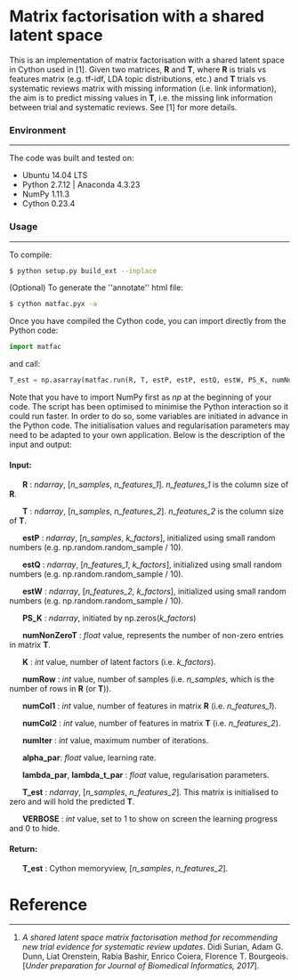 # Matrix factorisation with a shared latent space
This is an implementation of matrix factorisation with a shared latent space in Cython used in [1]. Given two matrices, **R** and **T**, where **R** is trials vs features matrix (e.g. tf-idf, LDA topic distributions, etc.) and **T** trials vs systematic reviews matrix with missing information (i.e. link information), the aim is to predict missing values in **T**, i.e. the missing link information between trial and systematic reviews. See [1] for more details.


### Environment
---
The code was built and tested on:
* Ubuntu 14.04 LTS
* Python 2.7.12 | Anaconda 4.3.23
* NumPy 1.11.3
* Cython 0.23.4


### Usage
---
To compile:
```sh
$ python setup.py build_ext --inplace
```
(Optional) To generate the ''annotate'' html file:
```sh
$ cython matfac.pyx -a
```


Once you have compiled the Cython code, you can import directly from the Python code:
```python
import matfac
```
and call:
```python
T_est = np.asarray(matfac.run(R, T, estP, estP, estQ, estW, PS_K, numNonZeroT, K, numRow, numCol1, numCol2, numIter, alpha_par, lambda_par, lambda_t_par, T_est, VERBOSE))
```
Note that you have to import NumPy first as *np* at the beginning of your code. The script has been optimised to minimise the Python interaction so it could run faster. In order to do so, some variables are initiated in advance in the Python code. The initialisation values and regularisation parameters may need to be adapted to your own application. Below is the description of the input and output:

#### Input:
&nbsp;&nbsp;&nbsp;&nbsp;&nbsp;&nbsp;**R** : *ndarray*, [*n_samples*, *n_features_1*]. *n_features_1* is the column size of **R**.

&nbsp;&nbsp;&nbsp;&nbsp;&nbsp;&nbsp;**T** : *ndarray*, [*n_samples*, *n_features_2*]. *n_features_2* is the column size of **T**.

&nbsp;&nbsp;&nbsp;&nbsp;&nbsp;&nbsp;**estP** : *ndarray*, [*n_samples*, *k_factors*], initialized using small random numbers (e.g. np.random.random_sample / 10).

&nbsp;&nbsp;&nbsp;&nbsp;&nbsp;&nbsp;**estQ** : *ndarray*, [*n_features_1*, *k_factors*], initialized using small random numbers (e.g. np.random.random_sample / 10).

&nbsp;&nbsp;&nbsp;&nbsp;&nbsp;&nbsp;**estW** : *ndarray*, [*n_features_2*, *k_factors*], initialized using small random numbers (e.g. np.random.random_sample / 10).

&nbsp;&nbsp;&nbsp;&nbsp;&nbsp;&nbsp;**PS_K** : *ndarray*, initiated by np.zeros(*k_factors*)

&nbsp;&nbsp;&nbsp;&nbsp;&nbsp;&nbsp;**numNonZeroT** : *float* value, represents the number of non-zero entries in matrix **T**.

&nbsp;&nbsp;&nbsp;&nbsp;&nbsp;&nbsp;**K** : *int* value, number of latent factors (i.e. *k_factors*).

&nbsp;&nbsp;&nbsp;&nbsp;&nbsp;&nbsp;**numRow** : *int* value, number of samples (i.e. *n_samples*, which is the number of rows in **R** (or **T**)).

&nbsp;&nbsp;&nbsp;&nbsp;&nbsp;&nbsp;**numCol1** : *int* value, number of features in matrix **R** (i.e. *n_features_1*).

&nbsp;&nbsp;&nbsp;&nbsp;&nbsp;&nbsp;**numCol2** : *int* value, number of features in matrix **T** (i.e. *n_features_2*).

&nbsp;&nbsp;&nbsp;&nbsp;&nbsp;&nbsp;**numIter** : *int* value, maximum number of iterations.

&nbsp;&nbsp;&nbsp;&nbsp;&nbsp;&nbsp;**alpha_par**: *float* value, learning rate. 

&nbsp;&nbsp;&nbsp;&nbsp;&nbsp;&nbsp;**lambda_par**, **lambda_t_par** : *float* value, regularisation parameters.

&nbsp;&nbsp;&nbsp;&nbsp;&nbsp;&nbsp;**T_est** : *ndarray*, [*n_samples*, *n_features_2*]. This matrix is initialised to zero and will hold the predicted **T**.

&nbsp;&nbsp;&nbsp;&nbsp;&nbsp;&nbsp;**VERBOSE** : *int* value, set to 1 to show on screen the learning progress and 0 to hide.

#### Return:
&nbsp;&nbsp;&nbsp;&nbsp;&nbsp;&nbsp;**T_est** : Cython memoryview, [*n_samples*, *n_features_2*].

# Reference
---
1. *A shared latent space matrix factorisation method for recommending new trial evidence for systematic review updates*. Didi Surian, Adam G. Dunn, Liat Orenstein, Rabia Bashir, Enrico Coiera, Florence T. Bourgeois. [*Under preparation for Journal of Biomedical Informatics, 2017*].
